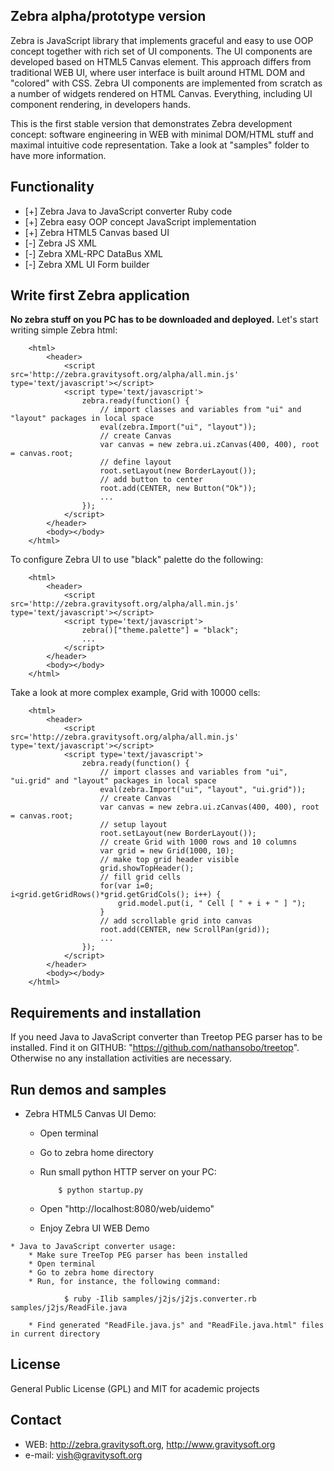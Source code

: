 ## Zebra alpha/prototype version

Zebra is JavaScript library that implements graceful and easy to use OOP concept together with rich set of UI 
components. The UI components are developed based on HTML5 Canvas element. This approach differs from 
traditional WEB UI, where user interface is built around HTML DOM and "colored" with CSS. Zebra UI components 
are implemented from scratch as a number of widgets rendered on HTML Canvas. Everything, including UI component 
rendering, in developers hands.

This is the first stable version that demonstrates Zebra development concept: software engineering in WEB with minimal
DOM/HTML stuff and maximal intuitive code representation. Take a look at "samples" folder to have more information. 

## Functionality

   * [+] Zebra Java to JavaScript converter Ruby code
   * [+] Zebra easy OOP concept JavaScript implementation
   * [+] Zebra HTML5 Canvas based UI
   * [-] Zebra JS XML
   * [-] Zebra XML-RPC DataBus XML
   * [-] Zebra XML UI Form builder

## Write first Zebra application

**No zebra stuff on you PC has to be downloaded and deployed.** Let's start writing simple Zebra html:

		<html>
			<header>
				<script src='http://zebra.gravitysoft.org/alpha/all.min.js' type='text/javascript'></script>
				<script type='text/javascript'>
				    zebra.ready(function() {
						// import classes and variables from "ui" and "layout" packages in local space
						eval(zebra.Import("ui", "layout"));
						// create Canvas
					    var canvas = new zebra.ui.zCanvas(400, 400), root = canvas.root;
						// define layout
						root.setLayout(new BorderLayout());
						// add button to center
						root.add(CENTER, new Button("Ok"));
						...
			 		});
				</script>
			</header>
			<body></body>
		</html>

To configure Zebra UI to use "black" palette do the following:

		<html>
			<header>
				<script src='http://zebra.gravitysoft.org/alpha/all.min.js' type='text/javascript'></script>
				<script type='text/javascript'>
					zebra()["theme.palette"] = "black";
					...
				</script>
			</header>
			<body></body>
		</html>

Take a look at more complex example, Grid with 10000 cells:

		<html>
			<header>
				<script src='http://zebra.gravitysoft.org/alpha/all.min.js' type='text/javascript'></script>
				<script type='text/javascript'>
				    zebra.ready(function() {
						// import classes and variables from "ui", "ui.grid" and "layout" packages in local space
						eval(zebra.Import("ui", "layout", "ui.grid"));
						// create Canvas
					    var canvas = new zebra.ui.zCanvas(400, 400), root = canvas.root;
                        // setup layout
					    root.setLayout(new BorderLayout());
						// create Grid with 1000 rows and 10 columns
						var grid = new Grid(1000, 10);
						// make top grid header visible
						grid.showTopHeader();
						// fill grid cells 
						for(var i=0; i<grid.getGridRows()*grid.getGridCols(); i++) {
							grid.model.put(i, " Cell [ " + i + " ] ");
						}
						// add scrollable grid into canvas
						root.add(CENTER, new ScrollPan(grid));
						...
			 		});
				</script>
			</header>
			<body></body>
		</html>


## Requirements and installation

If you need Java to JavaScript converter than Treetop PEG parser has to be installed. 
Find it on GITHUB: "https://github.com/nathansobo/treetop". Otherwise no any installation 
activities are necessary.

## Run demos and samples

   * Zebra HTML5 Canvas UI Demo:
   	  * Open terminal
      * Go to zebra home directory
      * Run small python HTTP server on your PC:
 
     			$ python startup.py
  
      * Open "http://localhost:8080/web/uidemo"
      * Enjoy Zebra UI WEB Demo 

	* Java to JavaScript converter usage:
		* Make sure TreeTop PEG parser has been installed 
		* Open terminal
		* Go to zebra home directory
		* Run, for instance, the following command:
	 
	   			$ ruby -Ilib samples/j2js/j2js.converter.rb  samples/j2js/ReadFile.java 
	
		* Find generated "ReadFile.java.js" and "ReadFile.java.html" files in current directory


## License 

General Public License (GPL) and MIT for academic projects
 
## Contact

   * WEB: http://zebra.gravitysoft.org, http://www.gravitysoft.org
   * e-mail: vish@gravitysoft.org
